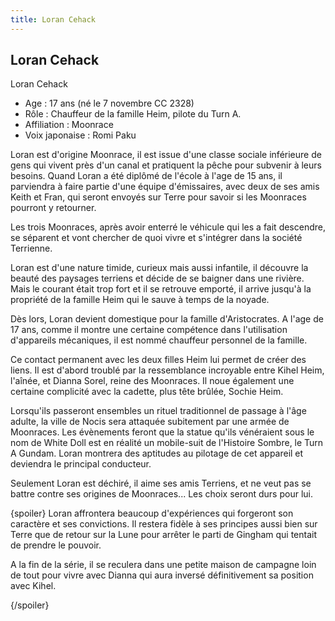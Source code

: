 ```yaml
---
title: Loran Cehack
---
```


Loran Cehack
------------

Loran Cehack


- Age : 17 ans (né le 7 novembre CC 2328)  
- Rôle : Chauffeur de la famille Heim, pilote du Turn A.  
- Affiliation : Moonrace  
- Voix japonaise : Romi Paku


Loran est d'origine Moonrace, il est issue d'une classe sociale inférieure de gens qui vivent près d'un canal et pratiquent la pêche pour subvenir à leurs besoins. Quand Loran a été diplômé de l'école à l'age de 15 ans, il parviendra à faire partie d'une équipe d'émissaires, avec deux de ses amis Keith et Fran, qui seront envoyés sur Terre pour savoir si les Moonraces pourront y retourner.


Les trois Moonraces, après avoir enterré le véhicule qui les a fait descendre, se séparent et vont chercher de quoi vivre et s'intégrer dans la société Terrienne.


Loran est d'une nature timide, curieux mais aussi infantile, il découvre la beauté des paysages terriens et décide de se baigner dans une rivière. Mais le courant était trop fort et il se retrouve emporté, il arrive jusqu'à la propriété de la famille Heim qui le sauve à temps de la noyade.


Dès lors, Loran devient domestique pour la famille d'Aristocrates. A l'age de 17 ans, comme il montre une certaine compétence dans l'utilisation d'appareils mécaniques, il est nommé chauffeur personnel de la famille.


Ce contact permanent avec les deux filles Heim lui permet de créer des liens. Il est d'abord troublé par la ressemblance incroyable entre Kihel Heim, l'aînée, et Dianna Sorel, reine des Moonraces. Il noue également une certaine complicité avec la cadette, plus tête brûlée, Sochie Heim.


Lorsqu'ils passeront ensembles un rituel traditionnel de passage à l'âge adulte, la ville de Nocis sera attaquée subitement par une armée de Moonraces. Les évènements feront que la statue qu'ils vénéraient sous le nom de White Doll est en réalité un mobile-suit de l'Histoire Sombre, le Turn A Gundam. Loran montrera des aptitudes au pilotage de cet appareil et deviendra le principal conducteur.


Seulement Loran est déchiré, il aime ses amis Terriens, et ne veut pas se battre contre ses origines de Moonraces... Les choix seront durs pour lui.


{spoiler}
Loran affrontera beaucoup d'expériences qui forgeront son caractère et ses convictions. Il restera fidèle à ses principes aussi bien sur Terre que de retour sur la Lune pour arrêter le parti de Gingham qui tentait de prendre le pouvoir.


A la fin de la série, il se reculera dans une petite maison de campagne loin de tout pour vivre avec Dianna qui aura inversé définitivement sa position avec Kihel.


{/spoiler}